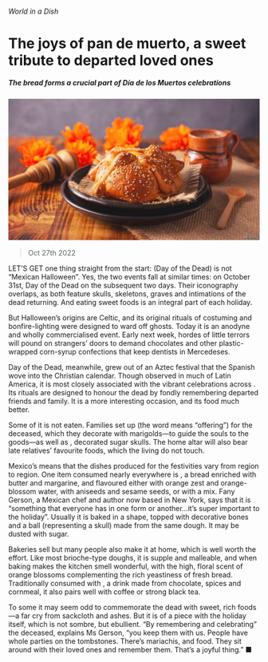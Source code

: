 ###### World in a Dish

# The joys of pan de muerto, a sweet tribute to departed loved ones 

##### The bread forms a crucial part of Día de los Muertos celebrations 

![image](images/20221029_CUP002.jpg) 

> Oct 27th 2022 

LET’S GET one thing straight from the start: (Day of the Dead) is not “Mexican Halloween”. Yes, the two events fall at similar times:  on October 31st, Day of the Dead on the subsequent two days. Their iconography overlaps, as both feature skulls, skeletons, graves and intimations of the dead returning. And eating sweet foods is an integral part of each holiday.

But Halloween’s origins are Celtic, and its original rituals of costuming and bonfire-lighting were designed to ward off ghosts. Today it is an anodyne and wholly commercialised event. Early next week, hordes of little terrors will pound on strangers’ doors to demand chocolates and other plastic-wrapped corn-syrup confections that keep dentists in Mercedeses. 

Day of the Dead, meanwhile, grew out of an Aztec festival that the Spanish wove into the Christian calendar. Though observed in much of Latin America, it is most closely associated with the vibrant celebrations across . Its rituals are designed to honour the dead by fondly remembering departed friends and family. It is a more interesting occasion, and its food much better.

Some of it is not eaten. Families set up  (the word means “offering”) for the deceased, which they decorate with marigolds—to guide the souls to the goods—as well as , decorated sugar skulls. The home altar will also bear late relatives’ favourite foods, which the living do not touch. 

Mexico’s  means that the dishes produced for the festivities vary from region to region. One item consumed nearly everywhere is , a bread enriched with butter and margarine, and flavoured either with orange zest and orange-blossom water, with aniseeds and sesame seeds, or with a mix. Fany Gerson, a Mexican chef and author now based in New York, says that it is “something that everyone has in one form or another…it’s super important to the holiday”. Usually it is baked in a  shape, topped with decorative bones and a ball (representing a skull) made from the same dough. It may be dusted with sugar.

Bakeries sell  but many people also make it at home, which is well worth the effort. Like most brioche-type doughs, it is supple and malleable, and when baking makes the kitchen smell wonderful, with the high, floral scent of orange blossoms complementing the rich yeastiness of fresh bread. Traditionally consumed with , a drink made from chocolate, spices and cornmeal, it also pairs well with coffee or strong black tea.

To some it may seem odd to commemorate the dead with sweet, rich foods—a far cry from sackcloth and ashes. But it is of a piece with the holiday itself, which is not sombre, but ebullient. “By remembering and celebrating” the deceased, explains Ms Gerson, “you keep them with us. People have whole parties on the tombstones. There’s mariachis, and food. They sit around with their loved ones and remember them. That’s a joyful thing.” ■

